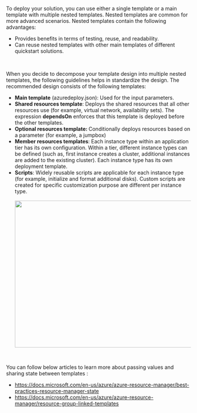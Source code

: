 <p>To deploy your solution, you can use either a single  template or a main template with multiple nested templates. Nested templates  are common for more advanced scenarios. Nested templates contain the following  advantages:</p>
<ul>
  <li>Provides benefits in terms of testing, reuse,  and readability.</li>
  <li>Can reuse nested templates with other main  templates of different quickstart solutions.</li>
</ul>
<br><p>When you decide to decompose your template design into  multiple nested templates, the following guidelines helps in standardize the  design. The recommended design consists of the following templates:</p>
<ul>
  <li><strong>Main  template</strong>&nbsp;(azuredeploy.json): Used  for the input parameters.</li>
  <li><strong>Shared  resources template</strong>: Deploys the shared resources that all other  resources use (for example, virtual network, availability sets). The expression <strong>dependsOn</strong> enforces that this  template is deployed before the other templates.</li>
  <li><strong>Optional  resources template</strong><strong>: </strong>Conditionally deploys  resources based on a parameter (for example, a jumpbox)<strong></strong></li>
  <li><strong>Member resources  templates</strong>:  Each instance type within an application tier has its own configuration. Within  a tier, different instance types can be defined (such as, first instance  creates a cluster, additional instances are added to the existing cluster).  Each instance type has its own deployment template.</li>
  <li><strong>Scripts</strong>:  Widely reusable scripts are applicable for each instance type (for example,  initialize and format additional disks). Custom scripts are created for  specific customization purpose are different per instance type.</li>
 <br><img src="Images/Images/2.png"  height="400" width="700"/><br/>
</ul>
<br><p>You can follow below articles to learn more about passing  values and sharing state between templates : </p>
<ul>
  <li><a href="https://docs.microsoft.com/en-us/azure/azure-resource-manager/best-practices-resource-manager-state">https://docs.microsoft.com/en-us/azure/azure-resource-manager/best-practices-resource-manager-state</a> </li>
  <li><a href="https://docs.microsoft.com/en-us/azure/azure-resource-manager/resource-group-linked-templates">https://docs.microsoft.com/en-us/azure/azure-resource-manager/resource-group-linked-templates</a> </li>
</ul>

